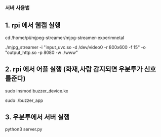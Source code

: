 ### 서버 사용법
## 1. rpi 에서 웹캡 실행
cd /home/pi/mjpeg-streamer/mjpg-streamer-experimnetal

./mjpg_streamer -i "input_uvc.so -d /dev/video0 -r 800x600 -f 15" -o "output_http.so -p 8080 -w ./www"

## 2. rpi 에서 어플 실행 (화재,사람 감지되면 우분투가 신호를준다)
sudo insmod buzzer_device.ko

sudo ./buzzer_app

## 3. 우분투에서 서버 실행
python3 server.py

